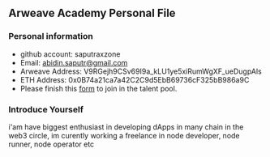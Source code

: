 ## Arweave Academy Personal File

### Personal information

- github account: saputraxzone
- Email: abidin.saputr@gmail.com
- Arweave Address: V9RGejh9CSv69I9a_kLU1ye5xiRumWgXF_ueDugpAls
- ETH Address: 0x0B74a21ca7a42C2C9d5EbB69736cF325bB986a9C
- Please finish this [form](https://docs.google.com/forms/d/e/1FAIpQLSfWA5fIIcBgmRppm3jNz5vmf9Mai_QMVil-2pO4r7YKn_Zhtw/viewform?usp=sf_link) to join in the talent pool.

### Introduce Yourself
 i'am have biggest enthusiast in developing dApps in many chain in the web3 circle, im curently working a freelance in node developer, node runner, node operator etc
